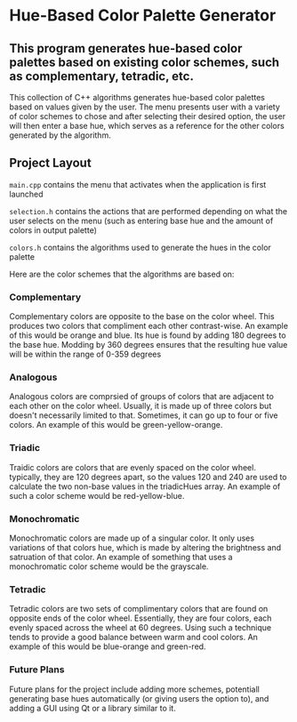 # Hue-Based Color Palette Generator

## This program generates hue-based color palettes based on existing color schemes, such as complementary, tetradic, etc.

This collection of C++ algorithms generates hue-based color palettes based on values given by the user. The menu presents user with a variety of color schemes to chose and after selecting their desired option, the user will then enter a base hue, which serves as a reference for the other colors generated by the algorithm.

## Project Layout

`main.cpp` contains the menu that activates when the application is first launched

`selection.h` contains the actions that are performed depending on what the user selects on the menu (such as entering base hue and the amount of colors in output palette)

`colors.h` contains the algorithms used to generate the hues in the color palette

Here are the color schemes that the algorithms are based on:

### Complementary

Complementary colors are opposite to the base on the color wheel. This produces two colors that compliment each other contrast-wise. An example of this would be orange and blue. Its hue is found by adding 180 degrees to the base hue. Modding by 360 degrees ensures that the resulting hue value will be within the range of 0-359 degrees

### Analogous

Analogous colors are comprsied of groups of colors that are adjacent to each other on the color wheel. Usually, it is made up of three colors but doesn't
necessarily limited to that. Sometimes, it can go up to four or five colors. An example of this would be green-yellow-orange.

### Triadic

Traidic colors are colors that are evenly spaced on the color wheel.
typically, they are 120 degrees apart, so the values 120 and 240
are used to calculate the two non-base values in the triadicHues array.
An example of such a color scheme would be red-yellow-blue.

### Monochromatic

Monochromatic colors are made up of a singular color. It only uses variations of that colors hue, which is made by altering the brightness and
satruation of that color. An example of something that uses a monochromatic color scheme would be the grayscale.

### Tetradic

Tetradic colors are two sets of complimentary colors that are found on opposite ends of the color wheel. Essentially, they are four colors, each evenly spaced across the wheel at 60 degrees. Using such a technique tends to provide a good balance between warm and cool colors. An example of this would be blue-orange and green-red.

### Future Plans

Future plans for the project include adding more schemes, potentiall generating base hues automatically
(or giving users the option to), and adding a GUI using Qt or a library similar to it.
